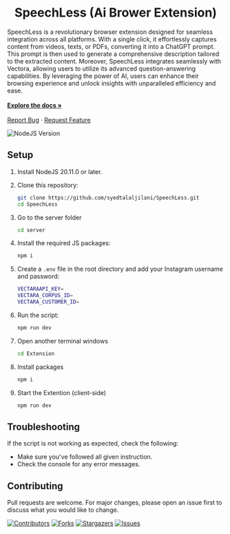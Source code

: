 <h1 align="center">SpeechLess (Ai Brower Extension) </h1>

<p>
   SpeechLess is a revolutionary browser extension designed for seamless integration across all platforms. With a single click, it effortlessly captures content from videos, texts, or PDFs, converting it into a ChatGPT prompt. This prompt is then used to generate a comprehensive description tailored to the extracted content. Moreover, SpeechLess integrates seamlessly with Vectora, allowing users to utilize its advanced question-answering capabilities. By leveraging the power of AI, users can enhance their browsing experience and unlock insights with unparalleled efficiency and ease.

  <br />
  <br />
  <a href="https://github.com/syedtalaljilani/SpeechLess"><strong>Explore the docs »</strong></a>
  <br />
  <br />
  <!-- <a href="https://storage.googleapis.com/lablab-video-submissions/cljh21tkq000035715n61ieja%2Fraw%2Fsubmission-video-x-cljh21tkq000035715n61ieja-clkf6zdvo00113b6xec0dcr7h.mp4" target="_blank"><img src="https://i.imgur.com/IW6YRNP.png" ></a> -->
  <!-- . -->
  <a href="https://github.com/syedtalaljilani/SpeechLess/issues">Report Bug</a>
  ·
  <a href="https://github.com/syedtalaljilani/SpeechLess/issues">Request Feature</a>
</p>

![NodeJS Version][node-image]

## Setup

1. Install NodeJS 20.11.0 or later.

2. Clone this repository:

   ```bash
   git clone https://github.com/syedtalaljilani/SpeechLess.git
   cd SpeechLess
   ```

3. Go to the server folder

   ```bash
   cd server
   ```

4. Install the required JS packages:

   ```bash
   npm i
   ```

5. Create a `.env` file in the root directory and add your Instagram username and password:

   ```bash
   VECTARAAPI_KEY=
   VECTARA_CORPUS_ID=
   VECTARA_CUSTOMER_ID=
   ```

6. Run the script:

   ```bash
   npm run dev
   ```

7. Open another terminal windows

   ```bash
   cd Extension
   ```

8. Install packages

   ```bash
   npm i
   ```

9. Start the Extention (client-side)

   ```bash
   npm run dev
   ```

## Troubleshooting

If the script is not working as expected, check the following:

- Make sure you've followed all given instruction.
- Check the console for any error messages.

## Contributing

Pull requests are welcome. For major changes, please open an issue first to discuss what you would like to change.


[![Contributors][contributors-shield]][contributors-url]
[![Forks][forks-shield]][forks-url]
[![Stargazers][stars-shield]][stars-url]
[![Issues][issues-shield]][issues-url]


[node-image]: https://img.shields.io/badge/NodeJS-v20.11+-green.svg

[contributors-shield]: https://img.shields.io/github/contributors/syedtalaljilani/SpeechLess.svg?style=for-the-badge
[contributors-url]: https://github.com/syedtalaljilani/SpeechLess/graphs/contributors
[forks-shield]: https://img.shields.io/github/forks/syedtalaljilani/SpeechLess.svg?style=for-the-badge
[forks-url]: https://github.com/syedtalaljilani/SpeechLess/network/members
[stars-shield]: https://img.shields.io/github/stars/syedtalaljilani/SpeechLess.svg?style=for-the-badge
[stars-url]: https://github.com/syedtalaljilani/SpeechLess/stargazers
[issues-shield]: https://img.shields.io/github/issues/syedtalaljilani/SpeechLess.svg?style=for-the-badge
[issues-url]: https://github.com/syedtalaljilani/SpeechLess/issues
